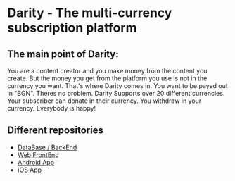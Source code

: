 # Darity - The multi-currency subscription platform

## The main point of Darity:

You are a content creator and you make money from the content you create. But the money you get from the platform you use is not in the currency you want. That's where Darity comes in. You want to be payed out in "BGN". Theres no problem. Darity Supports over 20 different currencies. Your subscriber can donate in their currency. You withdraw in your currency. Everybody is happy!

## Different repositories

- [DataBase / BackEnd](https://github.com/DarityOrg/darity-backend)
- [Web FrontEnd](https://github.com/DarityOrg/darity-frontend)
- [Android App](https://github.com/DarityOrg/darity-android)
- [iOS App](https://github.com/DarityOrg/darity-ios)
